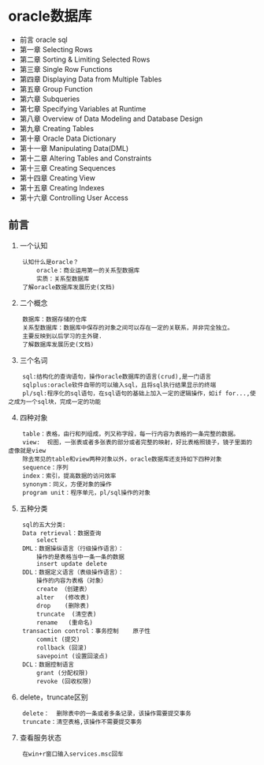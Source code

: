 # oracle数据库
* 前言     oracle sql
* 第一章   Selecting Rows
* 第二章   Sorting & Limiting Selected Rows
* 第三章   Single Row Functions
* 第四章   Displaying Data from Multiple Tables
* 第五章   Group Function 
* 第六章   Subqueries
* 第七章   Specifying Variables at Runtime
* 第八章   Overview of Data Modeling and Database Design
* 第九章   Creating Tables
* 第十章   Oracle Data Dictionary
* 第十一章 Manipulating Data(DML)
* 第十二章 Altering Tables and Constraints
* 第十三章 Creating Sequences
* 第十四章 Creating View
* 第十五章 Creating Indexes
* 第十六章 Controlling User Access

## 前言
1. 一个认知
```
	认知什么是oracle？
		oracle：商业运用第一的关系型数据库
		实质：关系型数据库
	了解oracle数据库发展历史(文档)
```
2. 二个概念
```
	数据库：数据存储的仓库
	关系型数据库：数据库中保存的对象之间可以存在一定的关联系，并非完全独立。
	主要反映到以后学习的主外键.
	了解数据库发展历史(文档)
```
3. 三个名词
```
	sql:结构化的查询语句，操作oracle数据库的语言(crud),是一门语言
	sqlplus:oracle软件自带的可以输入sql，且将sql执行结果显示的终端
	pl/sql:程序化的sql语句，在sql语句的基础上加入一定的逻辑操作，如if for...,使之成为一个sql块，完成一定的功能
```
4. 四种对象
```
	table：表格，由行和列组成，列又称字段，每一行内容为表格的一条完整的数据。
	view:  视图，一张表或者多张表的部分或者完整的映射，好比表格照镜子，镜子里面的虚像就是view
	除去常见的table和view两种对象以外，oracle数据库还支持如下四种对象
	sequence：序列 
	index：索引，提高数据的访问效率
	synonym：同义，方便对象的操作  
	program unit：程序单元，pl/sql操作的对象
```
5. 五种分类
```
	sql的五大分类:
	Data retrieval：数据查询
		select
	DML：数据操纵语言（行级操作语言）：
		操作的是表格当中一条一条的数据
		insert update delete
	DDL：数据定义语言（表级操作语言）：
		操作的内容为表格（对象）
		create （创建表） 
		alter   (修改表)
		drop    (删除表) 
		truncate  (清空表)
		rename   (重命名)
	transaction control：事务控制 	原子性
		commit (提交)
		rollback (回滚)
		savepoint (设置回滚点)
	DCL：数据控制语言
		grant (分配权限) 
		revoke (回收权限)
```		
6. delete，truncate区别
```
	delete：  删除表中的一条或者多条记录，该操作需要提交事务
	truncate：清空表格,该操作不需要提交事务
```
7. 查看服务状态
```
  	在win+r窗口输入services.msc回车
```
